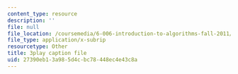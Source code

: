 ```yaml
---
content_type: resource
description: ''
file: null
file_location: /coursemedia/6-006-introduction-to-algorithms-fall-2011/27390eb13a985d4cbc78448ec4e43c8a_ENyox7kNKeY.vtt
file_type: application/x-subrip
resourcetype: Other
title: 3play caption file
uid: 27390eb1-3a98-5d4c-bc78-448ec4e43c8a
---
```

